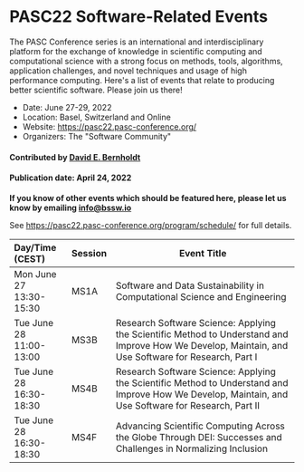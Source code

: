 # PASC22 Software-Related Events

The PASC Conference series is an international and interdisciplinary platform for the exchange of knowledge in scientific computing and computational science with a strong focus on methods, tools, algorithms, application challenges, and novel techniques and usage of high performance computing. Here's a list of events that relate to producing better scientific software.  Please join us there!

- Date: June 27-29, 2022
- Location: Basel, Switzerland and Online
- Website: https://pasc22.pasc-conference.org/
- Organizers: The "Software Community"

#### Contributed by [David E. Bernholdt](https://github.com/bernhold "David E. Bernholdt GitHub profile")

#### Publication date: April 24, 2022

**If you know of other events which should be featured here, please let us know by emailing info@bssw.io**

See <https://pasc22.pasc-conference.org/program/schedule/> for full details.

Day/Time (CEST) | Session | Event Title
:---     |    :------ |--------------------------------------------------------
Mon June 27<br>13:30-15:30 | MS1A| Software and Data Sustainability in Computational Science and Engineering
Tue June 28<br>11:00-13:00 | MS3B | Research Software Science: Applying the Scientific Method to Understand and Improve How We Develop, Maintain, and Use Software for Research, Part I
Tue June 28<br>16:30-18:30 | MS4B | Research Software Science: Applying the Scientific Method to Understand and Improve How We Develop, Maintain, and Use Software for Research, Part II
Tue June 28<br>16:30-18:30 | MS4F | Advancing Scientific Computing Across the Globe Through DEI: Successes and Challenges in Normalizing Inclusion

<!---
Publish: yes
Pinned: no
Topics: projects and organizations, conferences and workshops
--->
